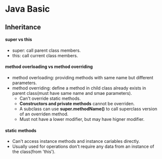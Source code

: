 # Java Basic  
## Inheritance  
#### super vs this  
* super: call parent class members.  
* this: call current class members.  

#### method overloading vs method overriding  
* method overloading: providing methods with same name but different parameters.  
* method overriding: define a method in child class already exists in parent class(must have same name and smae parameters).  
  * Can't override static methods.  
  * **Constructors and private methods** cannot be overriden.  
  * A subclass can use **super.methodName()** to call superclass version of an overriden method.  
  * Must not have a lower modifier, but may have higner modifier.  

#### static methods  
* Can't access instance methods and instance cariables directly.  
* Usually used for operations don't require any data from an instance of the class(from 'this').  





